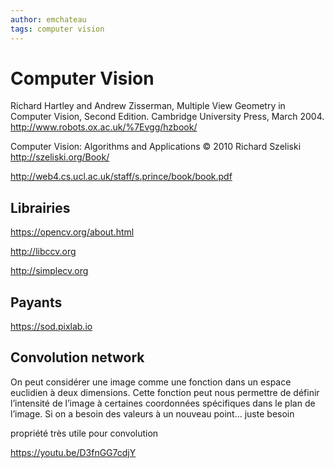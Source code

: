 ```yaml
---
author: emchateau
tags: computer vision
---
```




# Computer Vision



Richard Hartley and Andrew Zisserman, Multiple View Geometry in Computer Vision, Second Edition. Cambridge University Press, March 2004. http://www.robots.ox.ac.uk/%7Evgg/hzbook/

Computer Vision: Algorithms and Applications © 2010 Richard Szeliski http://szeliski.org/Book/

http://web4.cs.ucl.ac.uk/staff/s.prince/book/book.pdf

## Librairies

https://opencv.org/about.html

http://libccv.org

http://simplecv.org

## Payants

https://sod.pixlab.io

## Convolution network

On peut considérer une image comme une fonction dans un espace euclidien à deux dimensions. Cette fonction peut nous permettre de définir l’intensité de l’image à certaines coordonnées spécifiques dans le plan de l’image. Si on a besoin des valeurs à un nouveau point... juste besoin

propriété très utile pour convolution

https://youtu.be/D3fnGG7cdjY

